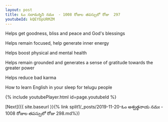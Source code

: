 ```yaml
---
layout: post
title: ఓం సదామర్శిని నమః  - 1008 రోజుల తపస్సులో రోజు  297
youtubeId: kQEYbpURMZM
---
```

 
 
Helps get goodness, bliss and peace and God's blessings
 
Helps remain focused, help generate inner energy 
 
Helps boost physical and mental health 
 
Helps remain grounded and generates a sense of gratitude towards the greater power 
 
Helps reduce bad karma
 
How to learn English in your sleep for telugu people
 
 
 
 


{% include youtubePlayer.html id=page.youtubeId %}
 
[Next]({{ site.baseurl }}{% link split1/_posts/2019-11-20-ఓం అశ్వత్థనాయ నమః  - 1008 రోజుల తపస్సులో రోజు  298.md%})
 

